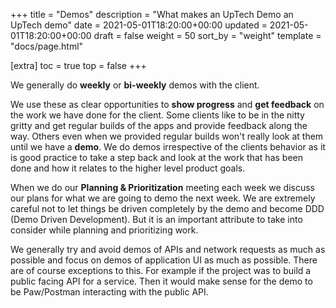 +++
title = "Demos"
description = "What makes an UpTech Demo an UpTech demo"
date = 2021-05-01T18:20:00+00:00
updated = 2021-05-01T18:20:00+00:00
draft = false
weight = 50
sort_by = "weight"
template = "docs/page.html"

[extra]
toc = true
top = false
+++

We generally do **weekly** or **bi-weekly** demos with the client.

We use these as clear opportunities to **show progress** and **get feedback** on the work we have done for the client. Some clients like to be in the nitty gritty and get regular builds of the apps and provide feedback along the way. Others even when we provided regular builds won't really look at them until we have a **demo**. We do demos irrespective of the clients behavior as it is good practice to take a step back and look at the work that has been done and how it relates to the higher level product goals.

When we do our **Planning & Prioritization** meeting each week we discuss our plans for what we are going to demo the next week. We are extremely careful not to let things be driven completely by the demo and become DDD (Demo Driven Development). But it is an important attribute to take into consider while planning and prioritizing work.

We generally try and avoid demos of APIs and network requests as much as possible and focus on demos of application UI as much as possible. There are of course exceptions to this. For example if the project was to build a public facing API for a service. Then it would make sense for the demo to be Paw/Postman interacting with the public API.
